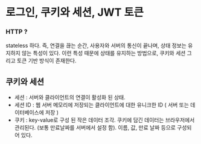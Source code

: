 # 로그인, 쿠키와 세션, JWT 토큰

### HTTP ?
stateless 하다. 즉, 연결을 끊는 순간, 사용자와 서버의 통신이 끝나며, 상태 정보는 유지하지 않는 특성이 있다. 이런 특성 때문에 상태를 유지하는 방법으로, 쿠키와 세션 그리고 토큰 기반 방식이 존재한다.

## 쿠키와 세션
- 세션 : 서버와 클라이언트의 연결이 활성화 된 상태.
- 세션 ID : 웹 서버 메모리에 저장되는 클라이언트에 대한 유니크한 ID ( 서버 또는 데이터베이스에 저장 )
- 쿠키 : key-value로 구성 된 작은 데이터 조각. 쿠키에 담긴 데이터는 브라우저에서 관리된다. (보통 만료날짜를 서버에서 설정 함). 이름, 값, 만료 날짜 등으로 구성되어 있다.


